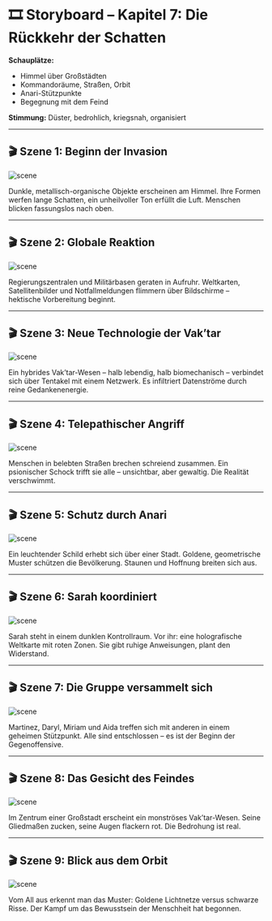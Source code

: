 # 🎞️ Storyboard – Kapitel 7: Die Rückkehr der Schatten

**Schauplätze:**

- Himmel über Großstädten
- Kommandoräume, Straßen, Orbit
- Anari-Stützpunkte
- Begegnung mit dem Feind

**Stimmung:** Düster, bedrohlich, kriegsnah, organisiert

---

## 🎬 Szene 1: Beginn der Invasion

![scene](../assets/storyboard/chapter_07_scene_01_invasion_begins.png)

Dunkle, metallisch-organische Objekte erscheinen am Himmel. Ihre Formen werfen lange Schatten, ein unheilvoller Ton
erfüllt die Luft. Menschen blicken fassungslos nach oben.

---

## 🎬 Szene 2: Globale Reaktion

![scene](../assets/storyboard/chapter_07_scene_02_global_response.png)

Regierungszentralen und Militärbasen geraten in Aufruhr. Weltkarten, Satellitenbilder und Notfallmeldungen flimmern über
Bildschirme – hektische Vorbereitung beginnt.

---

## 🎬 Szene 3: Neue Technologie der Vak’tar

![scene](../assets/storyboard/chapter_07_scene_03_vaktar_tech.png)

Ein hybrides Vak’tar-Wesen – halb lebendig, halb biomechanisch – verbindet sich über Tentakel mit einem Netzwerk. Es
infiltriert Datenströme durch reine Gedankenenergie.

---

## 🎬 Szene 4: Telepathischer Angriff

![scene](../assets/storyboard/chapter_07_scene_04_telepathic_attack.png)

Menschen in belebten Straßen brechen schreiend zusammen. Ein psionischer Schock trifft sie alle – unsichtbar, aber
gewaltig. Die Realität verschwimmt.

---

## 🎬 Szene 5: Schutz durch Anari

![scene](../assets/storyboard/chapter_07_scene_05_anari_shield.png)

Ein leuchtender Schild erhebt sich über einer Stadt. Goldene, geometrische Muster schützen die Bevölkerung. Staunen und
Hoffnung breiten sich aus.

---

## 🎬 Szene 6: Sarah koordiniert

![scene](../assets/storyboard/chapter_07_scene_06_sarah_hologram.png)

Sarah steht in einem dunklen Kontrollraum. Vor ihr: eine holografische Weltkarte mit roten Zonen. Sie gibt ruhige
Anweisungen, plant den Widerstand.

---

## 🎬 Szene 7: Die Gruppe versammelt sich

![scene](../assets/storyboard/chapter_07_scene_07_group_meets.png)

Martinez, Daryl, Miriam und Aida treffen sich mit anderen in einem geheimen Stützpunkt. Alle sind entschlossen – es ist
der Beginn der Gegenoffensive.

---

## 🎬 Szene 8: Das Gesicht des Feindes

![scene](../assets/storyboard/chapter_07_scene_08_vaktar_monster.png)

Im Zentrum einer Großstadt erscheint ein monströses Vak’tar-Wesen. Seine Gliedmaßen zucken, seine Augen flackern rot.
Die Bedrohung ist real.

---

## 🎬 Szene 9: Blick aus dem Orbit

![scene](../assets/storyboard/chapter_07_scene_09_orbit_view.png)

Vom All aus erkennt man das Muster: Goldene Lichtnetze versus schwarze Risse. Der Kampf um das Bewusstsein der
Menschheit hat begonnen.

